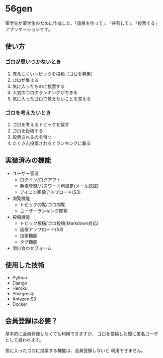# 56gen

薬学生が薬学生のために作成した、「語呂を作って」、「共有して」、「投票する」アプリケーションです。

## 使い方

### ゴロが思いつかないとき

1. 覚えにくいトピックを投稿（ゴロを募集）
2. ゴロが集まる
3. 気に入ったものに投票する
4. 人気のゴロのランキングができる
5. 気に入ったゴロで覚えたいことを覚える

### ゴロを考えたいとき

1. ゴロを考えるトピックを探す
2. ゴロを投稿する
3. 投票されるのを待つ
4. たくさん投票されるとランキングに載る

## 実装済みの機能

* ユーザー管理
  * ログイン/ログアウト
  * 新規登録/パスワード再設定(メール認証)
  * アイコン画像アップロード(S3) 
* 閲覧機能
  * トピック閲覧/ゴロ閲覧
  * ユーザーランキング閲覧
* 投稿機能
  * トピック投稿/ゴロ投稿(Markdown対応)
  * 画像アップロード(S3)
  * 投票機能
  * タグ機能
* 問い合わせフォーム


## 使用した技術

* Python
* Django
* Heroku
* Postgresql
* Amazon S3
* Docker

## 会員登録は必要？

基本的に会員登録しなくても利用できますが、
ゴロを投稿した際に匿名ユーザとして扱われます。

気に入ったゴロに投票する機能は、会員登録しないと
利用できません。

